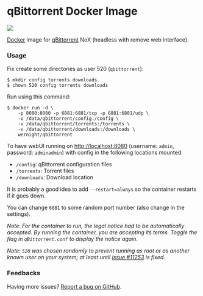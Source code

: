 qBittorrent Docker Image
========================

[![](https://badge.imagelayers.io/wernight/qbittorrent:latest.svg)](https://imagelayers.io/?images=wernight/qbittorrent:latest 'Get your own badge on imagelayers.io')

[Docker](https://www.docker.com/) image for [qBittorrent](http://www.qbittorrent.org/) NoX (headless with remove web interface).

### Usage

Fix create some directories as user 520 (`qbittorrent`):

    $ mkdir config torrents downloads
    $ chown 520 config torrents downloads

Run using this command:

	$ docker run -d \
		-p 8080:8080 -p 6881:6881/tcp -p 6881:6881/udp \
		-v /data/qbittorrent/config:/config \
		-v /data/qbittorrent/torrents:/torrents \
		-v /data/qbittorrent/downloads:/downloads \
		wernight/qbittorrent

To have webUI running on [http://localhost:8080](http://localhost:8080) (username: `admin`, password: `adminadmin`) with config in the following locations mounted:

  * `/config`: qBittorrent configuration files
  * `/torrents`: Torrent files
  * `/downloads`: Download location

It is probably a good idea to add `--restart=always` so the container restarts if it goes down.

You can change `6081` to some random  port number (also change in the settings).

_Note: For the container to run, the legal notice had to be automatically accepted. By running the container, you are accepting its terms. Toggle the flag in `qBittorrent.conf` to display the notice again._

_Note: `520` was chosen randomly to prevent running as root or as another known user on your system; at least until [issue #11253](https://github.com/docker/docker/pull/11253) is fixed._


### Feedbacks

Having more issues? [Report a bug on GitHub](https://github.com/wernight/docker-qbittorrent/issues).

